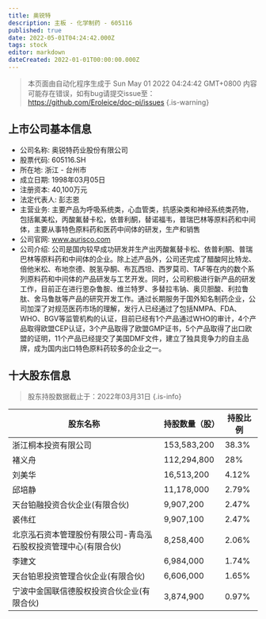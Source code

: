 ```yaml
---
title: 奥锐特
description: 主板 - 化学制药 - 605116
published: true
date: 2022-05-01T04:24:42.000Z
tags: stock
editor: markdown
dateCreated: 2022-01-01T00:00:00.000Z
---
```


> 本页面由自动化程序生成于 Sun May 01 2022 04:24:42 GMT+0800
> 内容可能存在错误，如有bug请提交issue至：https://github.com/Eroleice/doc-pi/issues
{.is-warning}

## 上市公司基本信息
- 公司名称: 奥锐特药业股份有限公司
- 股票代码: 605116.SH
- 所在地: 浙江 - 台州市
- 成立日期: 1998年03月05日
- 注册资本: 40,100万元
- 法定代表人: 彭志恩
- 主营业务: 主要产品为呼吸系统类，心血管类，抗感染类和神经系统类药物，包括氟美松，丙酸氟替卡松，依普利酮，替诺福韦，普瑞巴林等原料药和中间体，主要从事特色原料药和医药中间体的研发，生产和销售
- 公司官网: www.aurisco.com
- 公司介绍: 公司是国内较早成功研发并生产出丙酸氟替卡松、依普利酮、普瑞巴林等原料药和中间体的企业。除上述产品外，公司还完成了醋酸阿比特龙、倍他米松、布地奈德、脱氢孕酮、布瓦西坦、西罗莫司、TAF等在内的数个系列原料药和中间体的产品研发与工艺开发。同时，公司积极进行新产品的研发工作，目前正在进行恩杂鲁胺、维兰特罗、多替拉韦钠、奥贝胆酸、利拉鲁肽、舍马鲁肽等产品的研究开发工作。通过长期服务于国外知名制药企业，公司加深了对规范医药市场的理解，发行人已经通过了包括NMPA、FDA、WHO、BGV等监管机构的认证，目前已经有1个产品通过WHO的审计，4个产品取得欧盟CEP认证，3个产品取得了欧盟GMP证书，5个产品取得了出口欧盟的证明，11个产品已经提交了美国DMF文件，建立了独具竞争力的自主品牌，成为国内出口特色原料药较多的企业之一。


## 十大股东信息
> 股东持股数据截止于：2022年03月31日
{.is-info}

| 股东名称 | 持股数量（股） | 持股比例 |
| --- | --- | --- |
| 浙江桐本投资有限公司 | 153,583,200 | 38.3% |
| 褚义舟 | 112,294,800 | 28% |
| 刘美华 | 16,513,200 | 4.12% |
| 邱培静 | 11,178,000 | 2.79% |
| 天台铂融投资合伙企业(有限合伙) | 9,907,200 | 2.47% |
| 裘伟红 | 9,907,100 | 2.47% |
| 北京泓石资本管理股份有限公司-青岛泓石股权投资管理中心(有限合伙) | 8,258,400 | 2.06% |
| 李建文 | 6,984,000 | 1.74% |
| 天台铂恩投资管理合伙企业(有限合伙) | 6,606,000 | 1.65% |
| 宁波中金国联信德股权投资合伙企业(有限合伙) | 3,874,900 | 0.97% |




